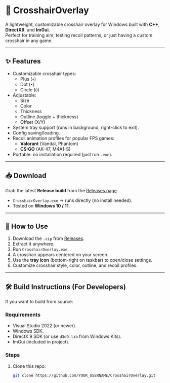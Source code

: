 # 🎯 CrosshairOverlay

A lightweight, customizable crosshair overlay for Windows built with **C++**, **DirectX9**, and **ImGui**.  
Perfect for training aim, testing recoil patterns, or just having a custom crosshair in any game.

---

## ✨ Features
- Customizable crosshair types:
  - Plus (`+`)
  - Dot (`•`)
  - Circle (`O`)
- Adjustable:
  - Size
  - Color
  - Thickness
  - Outline (toggle + thickness)
  - Offset (X/Y)
- System tray support (runs in background, right-click to exit).
- Config saving/loading.
- Recoil animation profiles for popular FPS games:
  - **Valorant** (Vandal, Phantom)
  - **CS:GO** (AK-47, M4A1-S)
- Portable: no installation required (just run `.exe`).

---

## 📥 Download
Grab the latest **Release build** from the [Releases page](../../releases).

- `CrosshairOverlay.exe` → runs directly (no install needed).  
- Tested on **Windows 10 / 11**.

---

## 🚀 How to Use
1. Download the `.zip` from [Releases](../../releases).
2. Extract it anywhere.
3. Run `CrosshairOverlay.exe`.
4. A crosshair appears centered on your screen.
5. Use the **tray icon** (bottom-right on taskbar) to open/close settings.
6. Customize crosshair style, color, outline, and recoil profiles.

---

## 🛠 Build Instructions (For Developers)
If you want to build from source:

### Requirements
- Visual Studio 2022 (or newer).
- Windows SDK.
- DirectX 9 SDK (or use `d3d9.lib` from Windows Kits).
- ImGui (included in project).

### Steps
1. Clone this repo:
   ```sh
   git clone https://github.com/YOUR_USERNAME/CrosshairOverlay.git
